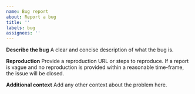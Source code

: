 ```yaml
---
name: Bug report
about: Report a bug
title: ''
labels: bug
assignees: ''
---
```


**Describe the bug**
A clear and concise description of what the bug is.

**Reproduction**
Provide a reproduction URL or steps to reproduce. If a report is vague and no reproduction is provided within a reasonable time-frame, the issue will be closed.

**Additional context**
Add any other context about the problem here.
